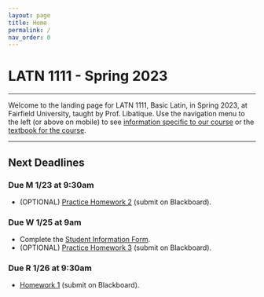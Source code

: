 ```yaml
---
layout: page
title: Home
permalink: /
nav_order: 0
---
```


# LATN 1111 - Spring 2023

***

Welcome to the landing page for LATN 1111, Basic Latin, in Spring 2023, at Fairfield University, taught by Prof. Libatique. Use the navigation menu to the left (or above on mobile) to see [information specific to our course](/course_info) or the [textbook for the course](/textbook).

***

## Next Deadlines

### Due M 1/23 at 9:30am

* (OPTIONAL) [Practice Homework 2](../homework/homework#practice-homework-2-due-m-123) (submit on Blackboard).

### Due W 1/25 at 9am

* Complete the [Student Information Form](https://forms.gle/1aEBtyiwtk6aMrXW7).
* (OPTIONAL) [Practice Homework 3](../homework/homework#practice-homework-3-due-w-125) (submit on Blackboard).

### Due R 1/26 at 9:30am

* [Homework 1](../homework/homework#homework-1-due-r-126) (submit on Blackboard).
